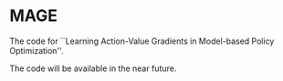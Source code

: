 # MAGE
The code for ``Learning Action-Value Gradients in Model-based Policy Optimization''.

The code will be available in the near future.
